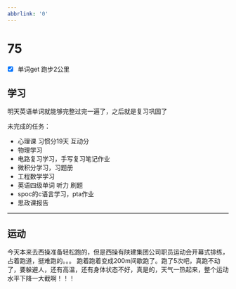 ```yaml
---
abbrlink: '0'
---
```

# 75

- [x] 单词get 跑步2公里

## 学习

明天英语单词就能够完整过完一遍了，之后就是复习巩固了

未完成的任务：

- 心理课 习惯分19天 互动分
- 物理学习
- 电路复习学习，手写复习笔记作业
- 微积分学习，习题册
- 工程数学学习
- 英语四级单词 听力 刷题
- spoc的c语言学习，pta作业
- 思政课报告

***

## 运动

今天本来去西操准备轻松跑的，但是西操有陕建集团公司职员运动会开幕式排练，占着跑道，挺难跑的。。。
跑着跑着变成200m间歇跑了。跑了5次吧，真跑不动了，要躲避人，还有高温，还有身体状态不好，真是的，天气一热起来，整个运动水平下降一大截啊！！！
